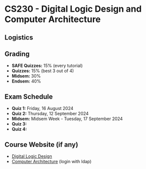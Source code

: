 # CS230 - Digital Logic Design and Computer Architecture

## Logistics

## Grading

- **SAFE Quizzes:** 15% (every tutorial)
- **Quizzes:** 15% (best 3 out of 4)
- **Midsem:** 30%
- **Endsem:** 40%

## Exam Schedule

- **Quiz 1:** Friday, 16 August 2024
- **Quiz 2:** Thursday, 12 September 2024
- **Midsem:** Midsem Week - Tuesday, 17 September 2024
- **Quiz 3:**
- **Quiz 4:**

## Course Website (if any)

- [Digital Logic Design](https://sites.google.com/view/sayandeepsaha/digital-logic-and-computer-architecture-theory-lab)
- [Computer Architecture](https://robin.bodhi.cse.iitb.ac.in/courseware/course/59/content/multimedia/coursecontent) (login with ldap)
